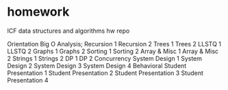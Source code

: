 # homework

ICF data structures and algorithms hw repo

Orientation 
Big O Analysis; Recursion 1
Recursion 2
Trees 1
Trees 2
LLSTQ 1
LLSTQ 2
Graphs 1
Graphs 2
Sorting 1
Sorting 2
Array & Misc 1
Array & Misc 2
Strings 1
Strings 2
DP 1
DP 2
Concurrency
System Design 1
System Design 2
System Design 3
System Design 4
Behavioral
Student Presentation 1
Student Presentation 2
Student Presentation 3
Student Presentation 4
